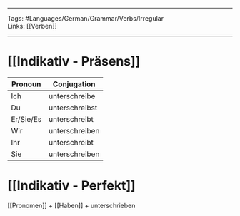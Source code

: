 ___
Tags: #Languages/German/Grammar/Verbs/Irregular  
Links: [[Verben]]
___
# [[Indikativ - Präsens]]
Pronoun|Conjugation
------------ | ------------
Ich | unterschreibe
Du | unterschreibst
Er/Sie/Es | unterschreibt
Wir | unterschreiben
Ihr | unterschreibt
Sie | unterschreiben


# [[Indikativ - Perfekt]]
[[Pronomen]] + [[Haben]] + unterschrieben